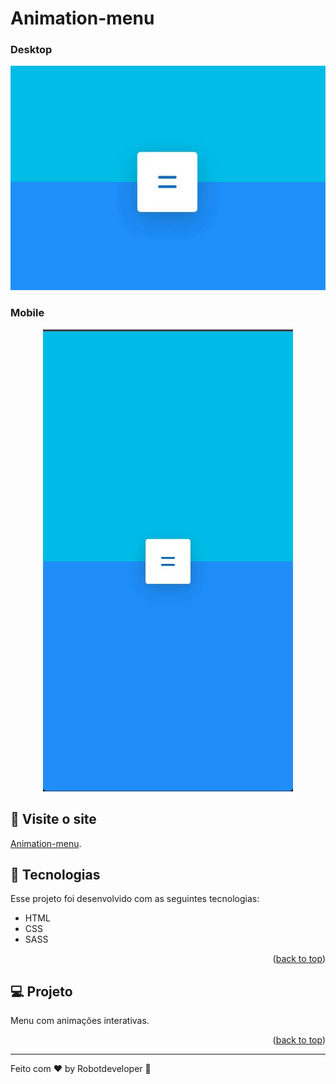 # Animation-menu

### Desktop

<p align="center">
  <img width="600" src=".github/Desktop.gif">
</p>

### Mobile

<p align="center">
  <img width="400"  src=".github/Mobile.gif">
</p>

## 📢 Visite o site

[Animation-menu](https://robotsdeveloper.github.io/Animation-menu/).

## 🧠 Tecnologias

Esse projeto foi desenvolvido com as seguintes tecnologias:

-   HTML
-   CSS
-   SASS
<p align="right">(<a href="#top">back to top</a>)</p>

## 💻 Projeto

Menu com animações interativas.

<p align="right">(<a href="#top">back to top</a>)</p>

---

Feito com ♥ by Robotdeveloper 🤖
